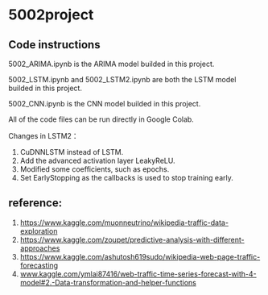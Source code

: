 # 5002project

## Code instructions

5002_ARIMA.ipynb is the ARIMA model builded in this project.

5002_LSTM.ipynb and 5002_LSTM2.ipynb are both the LSTM model builded in this project.

5002_CNN.ipynb is the CNN model builded in this project.

All of the code files can be run directly in Google Colab.

Changes in LSTM2：
1. CuDNNLSTM instead of LSTM.
2. Add the advanced activation layer LeakyReLU.
3. Modified some coefficients, such as epochs.
4. Set EarlyStopping as the callbacks is used to stop training early.


## reference:
1. https://www.kaggle.com/muonneutrino/wikipedia-traffic-data-exploration
2. https://www.kaggle.com/zoupet/predictive-analysis-with-different-approaches
3. https://www.kaggle.com/ashutosh619sudo/wikipedia-web-page-traffic-forecasting
4. www.kaggle.com/ymlai87416/web-traffic-time-series-forecast-with-4-model#2.-Data-transformation-and-helper-functions
